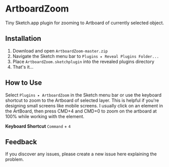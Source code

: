 # ArtboardZoom
Tiny Sketch.app plugin for zooming to Artboard of currently selected object.

## Installation
1. Download and open `ArtboardZoom-master.zip`
2. Navigate the Sketch menu bar to `Plugins ▸ Reveal Plugins Folder...`
3. Place `ArtboardZoom.sketchplugin` into the revealed plugins directory
4. That's it...

## How to Use
Select `Plugins ▸ ArtboardZoom` in the Sketch menu bar or use the keyboard shortcut to zoom to the Artboard of selected layer. This is helpful if you're designing small screens like mobile screens. I usually click on an element in the ArtBoard, then press CMD+4 and CMD+0 to zoom on the artboard at 100% while working with the element.

**Keyboard Shortcut**
`Command` + `4`

## Feedback
If you discover any issues, please create a new issue here explaining the problem.